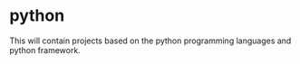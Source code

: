 # python
This will contain projects based on the python programming languages and python framework.
